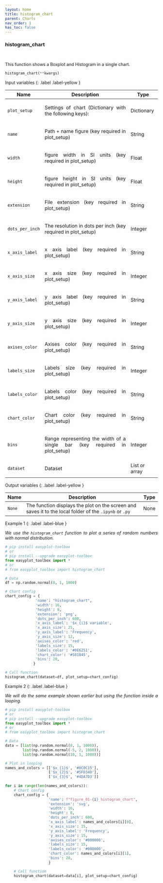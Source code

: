 ```yaml
---
layout: home
title: histogram_chart
parent: Charts
nav_order: 1
has_toc: false
---
```


<h3>histogram_chart</h3>

<br>

<p align = "justify">
    This function shows a Boxplot and Histogram in a single chart.
</p>

```python
histogram_chart(**kwargs)
```

Input variables
{: .label .label-yellow }

<table style = "width:100%">
    <thead>
      <tr>
        <th>Name</th>
        <th>Description</th>
        <th>Type</th>
      </tr>
    </thead>
    <tr>
        <td><code>plot_setup</code></td>
        <td><p align="justify">Settings of chart (Dictionary with the following keys):</p></td>
        <td>Dictionary</td>
    <tr>
        <td><code>name</code></td>
        <td><p align="justify">Path + name figure (key required in plot_setup)</p></td>
        <td>String</td>
    <tr>
        <td><code>width</code></td>
        <td><p align="justify">figure width in SI units (key required in plot_setup)</p></td>
        <td>Float</td>
    <tr>
        <td><code>height</code></td>
        <td><p align="justify">figure height in SI units (key required in plot_setup)</p></td>
        <td>Float</td>
    <tr>
        <td><code>extension</code></td>
        <td><p align="justify">File extension (key required in plot_setup)</p></td>
        <td>String</td>
    <tr>
        <td><code>dots_per_inch</code></td>
        <td><p align="justify">The resolution in dots per inch (key required in plot_setup)</p></td>
        <td>Integer</td>
    <tr>
        <td><code>x_axis_label</code></td>
        <td><p align="justify">x axis label (key required in plot_setup)</p></td>
        <td>String</td>
    <tr>
        <td><code>x_axis_size</code></td>
        <td><p align="justify">x axis size (key required in plot_setup)</p></td>
        <td>Integer</td>
    <tr>
        <td><code>y_axis_label</code></td>
        <td><p align="justify">y axis label (key required in plot_setup)</p></td>
        <td>String</td>
    <tr>
        <td><code>y_axis_size</code></td>
        <td><p align="justify">y axis size (key required in plot_setup)</p></td>
        <td>Integer</td>
    <tr>
        <td><code>axises_color</code></td>
        <td><p align="justify">Axises color (key required in plot_setup)</p></td>
        <td>String</td>
    <tr>
        <td><code>labels_size</code></td>
        <td><p align="justify">Labels size (key required in plot_setup)</p></td>
        <td>Integer</td>
    <tr>
        <td><code>labels_color</code></td>
        <td><p align="justify">Labels color (key required in plot_setup)</p></td>
        <td>String</td>
    <tr>
        <td><code>chart_color</code></td>
        <td><p align="justify">Chart color (key required in plot_setup)</p></td>
        <td>String</td>
    <tr>
        <td><code>bins</code></td>
        <td><p align="justify">Range representing the width of a single bar (key required in plot_setup)</p></td>
        <td>Integer</td>
    <tr>
        <td><code>dataset</code></td>
        <td><p align="justify">Dataset</p></td>
        <td>List or array</td>
    </tr>
</table>

Output variables
{: .label .label-yellow }

<table style = "width:100%">
    <thead>
      <tr>
        <th>Name</th>
        <th>Description</th>
        <th>Type</th>
      </tr>
    </thead>
    <tr>
        <td><code>None</code></td>
        <td>The function displays the plot on the screen and saves it to the local folder of the <code>.ipynb</code> or <code>.py</code> </td>
        <td>None</td>
    </tr>
</table>

Example 1
{: .label .label-blue }

<p align = "justify">
    <i>
        We use the <code>histogram_chart</code> function to plot a series of random numbers with normal distribution.
    </i>
</p>

```python
# pip install easyplot-toolbox
# or
# pip install --upgrade easyplot-toolbox 
from easyplot_toolbox import *
# or
# from easyplot_toolbox import histogram_chart

# Data
df = np.random.normal(0, 1, 1000)

# Chart config
chart_config = {
              'name': "histogram_chart",
              'width': 16, 
              'height': 8,
              'extension': 'png',
              'dots_per_inch': 600,
              'x_axis_label': '$x_{i}$ variable',
              'x_axis_size': 25,
              'y_axis_label': 'Frequency',
              'y_axis_size': 12,
              'axises_color': 'red',
              'labels_size': 15,
              'labels_color': '#0E6251', 
              'chart_color': '#581845',
              'bins': 20,
             }

# Call function
histogram_chart(dataset=df, plot_setup=chart_config)
```

Example 2
{: .label .label-blue }

<p align = "justify">
    <i>
        We will do the same example shown earlier but using the function inside a looping.
    </i>
</p>

```python
# pip install easyplot-toolbox
# or
# pip install --upgrade easyplot-toolbox 
from easyplot_toolbox import *
# or
# from easyplot_toolbox import histogram_chart

# Data
data = [list(np.random.normal(0, 1, 1000)),
        list(np.random.normal(-5, 2, 1000)),
        list(np.random.normal(10, 1, 1000))]

# Plot in looping
names_and_colors = [['$x_{1}$', '#8C0C15'], 
                    ['$x_{2}$', '#5FD34D'],
                    ['$x_{3}$', '#4DA7D3']]
                    
for i in range(len(names_and_colors)):
    # Chart config
    chart_config = {
                    'name': f"figure_01-{i}_histogram_chart",
                    'extension': 'svg',
                    'width': 16, 
                    'height': 8,
                    'dots_per_inch': 600,
                    'x_axis_label': names_and_colors[i][0],
                    'x_axis_size': 15,
                    'y_axis_label': 'Frequency',
                    'y_axis_size': 15,
                    'axises_color': '#000000',
                    'labels_size': 15,
                    'labels_color': '#000000', 
                    'chart_color': names_and_colors[i][1],
                    'bins': 20,
                    }

    # Call function
    histogram_chart(dataset=data[i], plot_setup=chart_config)
```